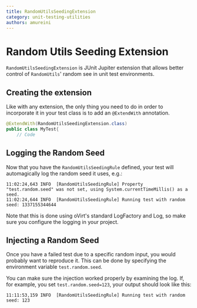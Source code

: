 ```yaml
---
title: RandomUtilsSeedingExtension
category: unit-testing-utilities
authors: amureini
---
```


# Random Utils Seeding Extension

`RandomUtilsSeedingExtension` is JUnit Jupiter extension that allows better control of `RandomUtils`' random see in unit test environments.

## Creating the extension

Like with any extension, the only thing you need to do in order to incorporate it in your test class is to add an `@ExtendWith` annotation.

```java
@ExtendWith(RandomUtilsSeedingExtension.class)
public class MyTest{
    // Code
```

## Logging the Random Seed

Now that you have the `RandomUtilsSeedingRule` defined, your test will automagically log the random seed it uses, e.g.:

    11:02:24,643 INFO  [RandomUtilsSeedingRule] Property "test.random.seed" was not set, using System.currentTimeMillis() as a seed.
    11:02:24,644 INFO  [RandomUtilsSeedingRule] Running test with random seed: 1337155344644

Note that this is done using oVirt's standard LogFactory and Log, so make sure you configure the logging in your project.

## Injecting a Random Seed

Once you have a failed test due to a specific random input, you would probably want to reproduce it. This can be done by specifying the environment variable `test.random.seed`.

You can make sure the injection worked properly by examining the log. If, for example, you set `test.random.seed=123`, your output should look like this:

    11:11:53,159 INFO  [RandomUtilsSeedingRule] Running test with random seed: 123
